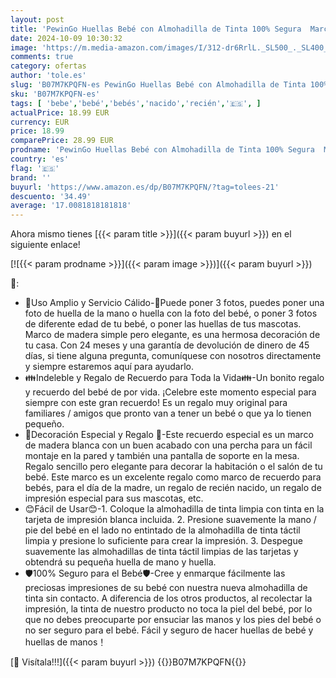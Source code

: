 ```yaml
---
layout: post
title: 'PewinGo Huellas Bebé con Almohadilla de Tinta 100% Segura  Marco Huella Bebe de Foto para Bebés y Niños Recién Nacidos'
date: 2024-10-09 10:30:32
image: 'https://m.media-amazon.com/images/I/312-dr6RrlL._SL500_._SL400_.jpg'
comments: true
category: ofertas
author: 'tole.es'
slug: 'B07M7KPQFN-es PewinGo Huellas Bebé con Almohadilla de Tinta 100% Segura...'
sku: 'B07M7KPQFN-es'
tags: [ 'bebe','bebé','bebés','nacido','recién','🇪🇸', ]
actualPrice: 18.99 EUR
currency: EUR
price: 18.99
comparePrice: 28.99 EUR
prodname: 'PewinGo Huellas Bebé con Almohadilla de Tinta 100% Segura  Marco Huella Bebe de Foto para Bebés y Niños Recién Nacidos'
country: 'es'
flag: '🇪🇸'
brand: ''
buyurl: 'https://www.amazon.es/dp/B07M7KPQFN/?tag=tolees-21'
descuento: '34.49'
average: '17.0081818181818'
---
```


Ahora mismo tienes [{{< param title >}}]({{< param buyurl >}}) en el siguiente enlace!

[![{{< param prodname >}}]({{< param image >}})]({{< param buyurl >}})

🔎:

- 💖Uso Amplio y Servicio Cálido-💖Puede poner 3 fotos, puedes poner una foto de huella de la mano o huella con la foto del bebé, o poner 3 fotos de diferente edad de tu bebé, o poner las huellas de tus mascotas. Marco de madera simple pero elegante, es una hermosa decoración de tu casa. Con 24 meses y una garantía de devolución de dinero de 45 días, si tiene alguna pregunta, comuníquese con nosotros directamente y siempre estaremos aquí para ayudarlo.
- 👪Indeleble y Regalo de Recuerdo para Toda la Vida👪-Un bonito regalo y recuerdo del bebé de por vida. ¡Celebre este momento especial para siempre con este gran recuerdo! Es un regalo muy original para familiares / amigos que pronto van a tener un bebé o que ya lo tienen pequeño.
- 🎁Decoración Especial y Regalo 🎁-Este recuerdo especial es un marco de madera blanca con un buen acabado con una percha para un fácil montaje en la pared y también una pantalla de soporte en la mesa. Regalo sencillo pero elegante para decorar la habitación o el salón de tu bebé. Este marco es un excelente regalo como marco de recuerdo para bebés, para el día de la madre, un regalo de recién nacido, un regalo de impresión especial para sus mascotas, etc.
- 😊Fácil de Usar😊-1. Coloque la almohadilla de tinta limpia con tinta en la tarjeta de impresión blanca incluida. 2. Presione suavemente la mano / pie del bebé en el lado no entintado de la almohadilla de tinta táctil limpia y presione lo suficiente para crear la impresión. 3. Despegue suavemente las almohadillas de tinta táctil limpias de las tarjetas y obtendrá su pequeña huella de mano y huella.
- 🛡️100% Seguro para el Bebé🛡️-Cree y enmarque fácilmente las preciosas impresiones de su bebé con nuestra nueva almohadilla de tinta sin contacto. A diferencia de los otros productos, al recolectar la impresión, la tinta de nuestro producto no toca la piel del bebé, por lo que no debes preocuparte por ensuciar las manos y los pies del bebé o no ser seguro para el bebé. Fácil y seguro de hacer huellas de bebé y huellas de manos！

[🛒 Visítala!!!]({{< param buyurl >}})
{{<world>}}B07M7KPQFN{{</world>}}
